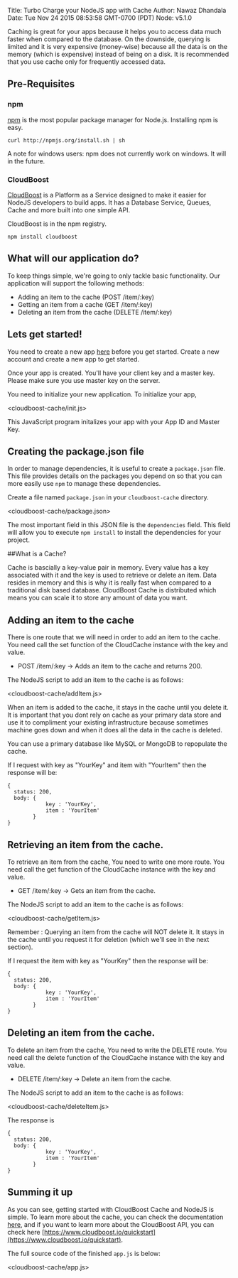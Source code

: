 Title: Turbo Charge your NodeJS app with Cache
Author: Nawaz Dhandala
Date: Tue Nov 24 2015 08:53:58 GMT-0700 (PDT)
Node: v5.1.0


Caching is great for your apps because it helps you to access data much faster when compared to the database. On the downside, querying is limited and it is very expensive (money-wise) because all the data is on the memory (which is expensive) instead of being on a disk. It is recommended that you use cache only for frequently accessed data.

## Pre-Requisites

### npm ###

[npm](http://github.com/isaacs/npm) is the most popular package manager for Node.js.
Installing npm is easy.

    curl http://npmjs.org/install.sh | sh

A note for windows users: npm does not currently work on windows. It will in the future.

### CloudBoost ###

[CloudBoost](http://www.cloudboost.io) is a Platform as a Service designed to make it easier for NodeJS developers to build apps. It has a Database Service, Queues, Cache and more built into one simple API. 

CloudBoost is in the npm registry.

    npm install cloudboost


## What will our application do?

To keep things simple, we're going to only tackle basic functionality. Our
application will support the following methods:

* Adding an item to the cache (POST /item/:key)
* Getting an item from a cache (GET /item/:key)
* Deleting an item from the cache (DELETE /item/:key)

## Lets get started!

You need to create a new app [here](https://www.cloudboost.io) before you get started. Create a new account and create a new app to get started. 

Once your app is created. You'll have your client key and a master key. Please make sure you use master key on the server. 

You need to initialize your new application. To initialize your app, 

<cloudboost-cache/init.js>

This JavaScript program initalizes your app with your App ID and Master Key. 


## Creating the package.json file

In order to manage dependencies, it is useful to create a `package.json` file. This file
provides details on the packages you depend on so that you can more easily use `npm` to manage
these dependencies.

Create a file named `package.json` in your `cloudboost-cache` directory.

<cloudboost-cache/package.json>

The most important field in this JSON file is the `dependencies` field. This field will allow
you to execute `npm install` to install the dependencies for your project.

##What is a Cache?

Cache is bascially a key-value pair in memory. Every value has a key associated with it and the key is used to retrieve or delete an item. Data resides in memory and this is why it is really fast when compared to a traditional disk based database. CloudBoost Cache is distributed which means you can scale it to store any amount of data you want.

## Adding an item to the cache

There is one route that we will need in order to add an item to the cache. You need call the set function of the CloudCache instance with the key and value.

* POST /item/:key -> Adds an item to the cache and returns 200.

The NodeJS script to add an item to the cache is as follows:

<cloudboost-cache/addItem.js>

When an item is added to the cache, it stays in the cache until you delete it. It is important that you dont rely on cache as your primary data store and use it to compliment your existing infrastructure because sometimes machine goes down and when it does all the data in the cache is deleted. 

You can use a primary database like MySQL or MongoDB to repopulate the cache. 

If I request with key as "YourKey" and item with "YourItem" then the response will be:

    {
      status: 200,
      body: {
                key : 'YourKey', 
                item : 'YourItem'
            }
    }


## Retrieving an item from the cache. 

To retrieve an item from the cache, You need to write one more route. You need call the get function of the CloudCache instance with the key and value.

* GET /item/:key -> Gets an item from the cache.

The NodeJS script to add an item to the cache is as follows:

<cloudboost-cache/getItem.js>

Remember : Querying an item from the cache will NOT delete it. It stays in the cache until you request it for deletion (which we'll see in the next section). 

If I request the item with key as "YourKey" then the response will be:

    {
      status: 200,
      body: {
                key : 'YourKey', 
                item : 'YourItem'
            }
    }


## Deleting an item from the cache. 

To delete an item from the cache, You need to write the DELETE route. You need call the delete function of the CloudCache instance with the key and value.

* DELETE /item/:key -> Delete an item from the cache.

The NodeJS script to add an item to the cache is as follows:

<cloudboost-cache/deleteItem.js>

The response is

    {
      status: 200,
      body: {
                key : 'YourKey', 
                item : 'YourItem'
            }
    }


## Summing it up

As you can see, getting started with CloudBoost Cache and NodeJS is simple. To learn more about the cache, you can check the documentation [here](https://tutorials.cloudboost.io/?lang=en&category=cache&subcategory=basiccache), and if you want to learn more about the CloudBoost API, you can check here [https://www.cloudboost.io/quickstart](https://www.cloudboost.io/quickstart).

The full source code of the finished `app.js` is below:

<cloudboost-cache/app.js>
